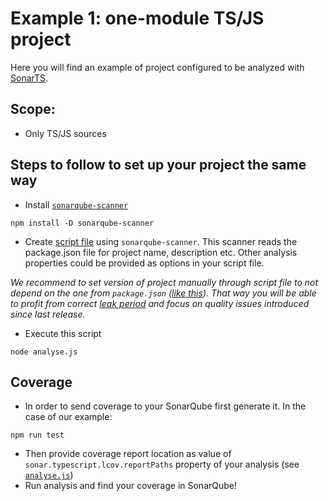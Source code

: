 # Example 1: one-module TS/JS project

Here you will find an example of project configured to be analyzed with [SonarTS](https://github.com/SonarSource/sonarts).

## Scope:
* Only TS/JS sources

## Steps to follow to set up your project the same way
* Install [`sonarqube-scanner`](https://github.com/bellingard/sonar-scanner-npm)
```
npm install -D sonarqube-scanner
```
* Create [script file](analyse.js) using `sonarqube-scanner`. This scanner reads the package.json file for project name, description etc. Other analysis properties could be provided as options in your script file.

_We recommend to set version of project manually through script file to not depend on the one from `package.json` ([like this](analyse.js#L8)). That way you will be able to profit from correct [leak period](https://docs.sonarqube.org/display/SONAR/Fixing+the+Water+Leak) and focus on quality issues introduced since last release._

* Execute this script
```
node analyse.js
```

## Coverage
* In order to send coverage to your SonarQube first generate it. In the case of our example:
```
npm run test
```
* Then provide coverage report location as value of `sonar.typescript.lcov.reportPaths` property of your analysis (see [`analyse.js`](analysis.js))
* Run analysis and find your coverage in SonarQube!
